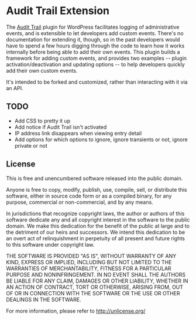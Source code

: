 # Audit Trail Extension

The [Audit Trail](http://wordpress.org/extend/plugins/audit-trail/) plugin for WordPress facilitates logging of administrative events, and is extensible to let developers add custom events. There's no documentation for extending it, though, so in the past developers would have to spend a few hours digging through the code to learn how it works internally before being able to add their own events. This plugin builds a framework for adding custom events, and provides two examples -- plugin activation/deactivation and updating options -- to help developers quickly add their own custom events.

It's intended to be forked and customized, rather than interacting with it via an API.
 

## TODO
* Add CSS to pretty it up
* Add notice if Audit Trail isn't activated
* IP address link disappears when viewing entry detail
* Add options for which options to ignore, ignore transients or not, ignore private or not


## License

This is free and unencumbered software released into the public domain.

Anyone is free to copy, modify, publish, use, compile, sell, or
distribute this software, either in source code form or as a compiled
binary, for any purpose, commercial or non-commercial, and by any
means.

In jurisdictions that recognize copyright laws, the author or authors
of this software dedicate any and all copyright interest in the
software to the public domain. We make this dedication for the benefit
of the public at large and to the detriment of our heirs and
successors. We intend this dedication to be an overt act of
relinquishment in perpetuity of all present and future rights to this
software under copyright law.

THE SOFTWARE IS PROVIDED "AS IS", WITHOUT WARRANTY OF ANY KIND,
EXPRESS OR IMPLIED, INCLUDING BUT NOT LIMITED TO THE WARRANTIES OF
MERCHANTABILITY, FITNESS FOR A PARTICULAR PURPOSE AND NONINFRINGEMENT.
IN NO EVENT SHALL THE AUTHORS BE LIABLE FOR ANY CLAIM, DAMAGES OR
OTHER LIABILITY, WHETHER IN AN ACTION OF CONTRACT, TORT OR OTHERWISE,
ARISING FROM, OUT OF OR IN CONNECTION WITH THE SOFTWARE OR THE USE OR
OTHER DEALINGS IN THE SOFTWARE.

For more information, please refer to <http://unlicense.org/>